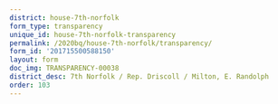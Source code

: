 ```yaml
---
district: house-7th-norfolk
form_type: transparency
unique_id: house-7th-norfolk-transparency
permalink: /2020bq/house-7th-norfolk/transparency/
form_id: '201715500588150'
layout: form
doc_img: TRANSPARENCY-00038
district_desc: 7th Norfolk / Rep. Driscoll / Milton, E. Randolph
order: 103
---
```

